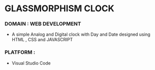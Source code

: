 # GLASSMORPHISM CLOCK

### DOMAIN : WEB DEVELOPMENT

* A simple Analog and Digital clock with Day and Date designed using HTML , CSS and JAVASCRIPT

### PLATFORM : 
* Visual Studio Code



